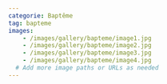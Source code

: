 ```yaml
---
categorie: Baptême
tag: bapteme
images:
    - /images/gallery/bapteme/image1.jpg
    - /images/gallery/bapteme/image2.jpg
    - /images/gallery/bapteme/image3.jpg
    - /images/gallery/bapteme/image4.jpg
  # Add more image paths or URLs as needed
---
```

